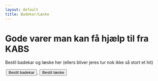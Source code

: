```yaml
---
layout: default
title: Badekar/Læske
---
```


<h1>Gode varer man kan få hjælp til fra KABS</h1>
<p>Bestil badekar og læske her (ellers bliver jeres tur nok ikke så stort et hit)</p>

<div id="poster-image" style="background-image: url('/static/img/laeske.jpg');">
</div>

<a style="text-align: center; padding: 3px" href="https://goo.gl/forms/wB3X0HwOokoppj5k1">
	<button class="applyBtn"> 
		Bestil badekar 
	</button>
</a>

<a style="text-align: center; padding: 2px" href="https://docs.google.com/forms/d/e/1FAIpQLSd1r7yO_zGJ9vySUZScjNhkhC8-u4dhB4ZBfAE04ySnNj3Z7A/viewform">
	<button class="applyBtn"> 
		Bestil læske 
	</button>
</a>
